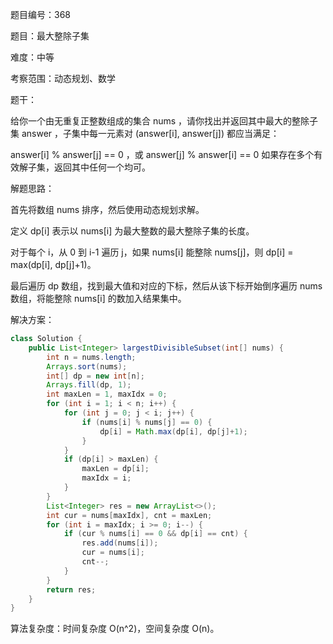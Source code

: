 题目编号：368

题目：最大整除子集

难度：中等

考察范围：动态规划、数学

题干：

给你一个由无重复正整数组成的集合 nums ，请你找出并返回其中最大的整除子集 answer ，子集中每一元素对 (answer[i], answer[j]) 都应当满足：

answer[i] % answer[j] == 0 ，或
answer[j] % answer[i] == 0
如果存在多个有效解子集，返回其中任何一个均可。

解题思路：

首先将数组 nums 排序，然后使用动态规划求解。

定义 dp[i] 表示以 nums[i] 为最大整数的最大整除子集的长度。

对于每个 i，从 0 到 i-1 遍历 j，如果 nums[i] 能整除 nums[j]，则 dp[i] = max(dp[i], dp[j]+1)。

最后遍历 dp 数组，找到最大值和对应的下标，然后从该下标开始倒序遍历 nums 数组，将能整除 nums[i] 的数加入结果集中。

解决方案：

```java
class Solution {
    public List<Integer> largestDivisibleSubset(int[] nums) {
        int n = nums.length;
        Arrays.sort(nums);
        int[] dp = new int[n];
        Arrays.fill(dp, 1);
        int maxLen = 1, maxIdx = 0;
        for (int i = 1; i < n; i++) {
            for (int j = 0; j < i; j++) {
                if (nums[i] % nums[j] == 0) {
                    dp[i] = Math.max(dp[i], dp[j]+1);
                }
            }
            if (dp[i] > maxLen) {
                maxLen = dp[i];
                maxIdx = i;
            }
        }
        List<Integer> res = new ArrayList<>();
        int cur = nums[maxIdx], cnt = maxLen;
        for (int i = maxIdx; i >= 0; i--) {
            if (cur % nums[i] == 0 && dp[i] == cnt) {
                res.add(nums[i]);
                cur = nums[i];
                cnt--;
            }
        }
        return res;
    }
}
```

算法复杂度：时间复杂度 O(n^2)，空间复杂度 O(n)。